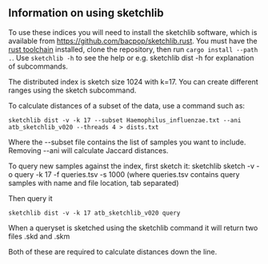 






## Information on using sketchlib
To use these indices you will need to install the sketchlib software, which is
available from https://github.com/bacpop/sketchlib.rust. You must have the
[rust toolchain](https://www.rust-lang.org/tools/install) installed, clone the
repository, then run `cargo install --path .`. Use `sketchlib -h` to see the
help or e.g. sketchlib dist -h for explanation of subcommands.

The distributed index is sketch size 1024 with k=17.
You can create different ranges using the sketch subcommand.

To calculate distances of a subset of the data, use a command such as:
```
sketchlib dist -v -k 17 --subset Haemophilus_influenzae.txt --ani atb_sketchlib_v020 --threads 4 > dists.txt
```
Where the --subset file contains the list of samples you want to include.
Removing --ani will calculate Jaccard distances.

To query new samples against the index, first sketch it:
sketchlib sketch -v -o query -k 17 -f queries.tsv -s 1000
(where queries.tsv contains query samples with name and file location, tab separated)

Then query it
```
sketchlib dist -v -k 17 atb_sketchlib_v020 query
```

When a queryset is sketched using the sketchlib command it will return two files
.skd and .skm

Both of these are required to calculate distances down the line.